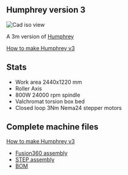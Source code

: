 ## Humphrey version 3

![Cad iso view](https://github.com/fellesverkstedet/fabricatable-machines/raw/master/humphrey-large-format-cnc/humphrey_v3/img/cad_iso.JPG)

A 3m version of [Humphrey](https://github.com/fellesverkstedet/fabricatable-machines/tree/master/humphrey-large-format-cnc)

[How to make Humphrey v3](assembly.md)

## Stats

* Work area 2440x1220 mm
* Roller Axis
* 800W 24000 rpm spindle
* Valchromat torsion box bed
* Closed loop 3Nm Nema24 stepper motors

## Complete machine files

[How to make Humphrey v3](assembly.md)

* [Fusion360 assembly](https://a360.co/2AF6yjp)
* [STEP assembly](https://github.com/fellesverkstedet/fabricatable-machines/raw/master/humphrey-large-format-cnc/humphrey_v3/Assembly_h3%20v5_step.zip)
* [BOM](https://github.com/fellesverkstedet/fabricatable-machines/raw/master/humphrey-large-format-cnc/humphrey_v2/BOM.pdf)

